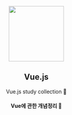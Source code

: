 <p align="center"> 
<img src="https://user-images.githubusercontent.com/110442250/205642350-17ec8739-21fd-4b49-b3d0-259dfeb8a276.png" height="148">
  <h2 align="center">Vue.js</h2>
  <p align="center">Vue.js study collection 🚀<p>

  <h4 align="center">Vue에 관한 개념정리 🎁<h4>
  </p>
